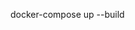 docker-compose up --build


<!-- aamirbelalkhan@Aamirs-MacBook-Air ~/Desktop/Docker/docker-compose %docker-compose up --build
WARN[0000] /Users/aamirbelalkhan/Desktop/Docker/docker-compose/docker-compose.yml: the attribute `version` is obsolete, it will be ignored, please remove it to avoid potential confusion 
Compose now can delegate build to bake for better performances
Just set COMPOSE_BAKE=true
[+] Building 0.0s (0/0)  docker:deskt[+] Building 0.0s (0/1)  docker:deskt[+] Building 0.2s (1/2)  docker:deskt[+] Building 0.3s (1/2)  docker:deskt[+] Building 0.5s (1/2)  docker:deskt[+] Building 0.6s (1/2)  docker:deskt[+] Building 0.8s (1/2)  docker:deskt[+] Building 0.9s (1/2)  docker:deskt[+] Building 1.0s (2/2)  docker:deskt[+] Building 1.1s (7/12)  docker:desk[+] Building 1.3s (7/12)  docker:desk[+] Building 1.4s (7/12)  docker:desk[+] Building 1.6s (7/12)  docker:desk[+] Building 1.7s (7/12)  docker:desk[+] Building 1.9s (7/12)  docker:desk[+] Building 2.0s (7/12)  docker:desk[+] Building 2.2s (7/12)  docker:desk[+] Building 2.3s (7/12)  docker:desk[+] Building 2.5s (7/12)  docker:des[+] Building 9.1s (25/25) FINISHED                       docker:desktop-linux
 => [backend internal] load build definition from Dockerfile             0.0s
 => => transferring dockerfile: 656B                                     0.0s
 => [frontend internal] load metadata for docker.io/library/node:18-alp  1.5s
 => [backend internal] load .dockerignore                                0.0s
 => => transferring context: 165B                                        0.0s
 => [frontend 1/8] FROM docker.io/library/node:18-alpine@sha256:8d6421d  0.0s
 => [backend internal] load build context                                0.0s
 => => transferring context: 55.77kB                                     0.0s
 => CACHED [frontend 2/8] WORKDIR /app                                   0.0s
 => [backend 3/8] COPY package*.json ./                                  0.0s
 => [backend 4/8] RUN npm ci                                             3.0s
 => [backend 5/8] COPY . .                                               0.1s
 => [backend 6/8] RUN addgroup -g 1001 -S nodejs                         0.3s
 => [backend 7/8] RUN adduser -S nextjs -u 1001                          0.3s
 => [backend 8/8] RUN chown -R nextjs:nodejs /app                        2.6s
 => [backend] exporting to image                                         0.5s
 => => exporting layers                                                  0.5s
 => => writing image sha256:c1d28552b0c6ca171cc9bea60a0115b38dbce29831a  0.0s
 => => naming to docker.io/library/docker-compose-backend                0.0s
 => [backend] resolving provenance for metadata file                     0.0s
 => [frontend internal] load build definition from Dockerfile            0.0s
 => => transferring dockerfile: 667B                                     0.0s
 => [frontend internal] load .dockerignore                               0.0s
 => => transferring context: 176B                                        0.0s
 => [frontend internal] load build context                               0.0s
 => => transferring context: 2.00kB                                      0.0s
 => CACHED [frontend 3/8] COPY package*.json ./                          0.0s
 => CACHED [frontend 4/8] RUN npm ci                                     0.0s
 => CACHED [frontend 5/8] COPY . .                                       0.0s
 => CACHED [frontend 6/8] RUN addgroup -g 1001 -S nodejs                 0.0s
 => CACHED [frontend 7/8] RUN adduser -S nextjs -u 1001                  0.0s
 => CACHED [frontend 8/8] RUN chown -R nextjs:nodejs /app                0.0s
 => [frontend] exporting to image                                        0.0s
 => => exporting layers                                                  0.0s
 => => writing image sha256:079d1b885fdbbc34a345caa24fedb93c0787d52f3ab  0.0s
 => => naming to docker.io/library/docker-compose-frontend               0.0s
 => [frontend] resolving provenance for metadata file                    0.1s
[+] Running 4/4
 ✔ backend                  Built                                        0.0s 
 ✔ frontend                 Built                                        0.0s 
 ✔ Container mern_frontend  Created                                      0.6s 
 ✔ Container mern_backend   Recreated                                    0.2s 
Attaching to mern_backend, mern_frontend
mern_frontend  | 
mern_frontend  | > frontend@0.0.0 dev
mern_frontend  | > vite --host 0.0.0.0
mern_frontend  | 
mern_backend   | 
mern_backend   | > backend@1.0.0 start
mern_backend   | > node server.js
mern_backend   | 
mern_frontend  | 
mern_frontend  |   VITE v6.3.5  ready in 392 ms
mern_frontend  | 
mern_frontend  |   ➜  Local:   http://localhost:5173/
mern_frontend  |   ➜  Network: http://172.22.0.3:5173/
mern_backend   | The server is running on the http://localhost:5002
mern_backend   | ✅ mongodb is connected


v View in Docker Desktop   o View Config   w Enable Watch -->